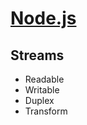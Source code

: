 # [Node.js](https://github.com/rolling-scopes-school/tasks/tree/master/stage1/modules/node-materials)

## Streams
* Readable
* Writable
* Duplex
* Transform